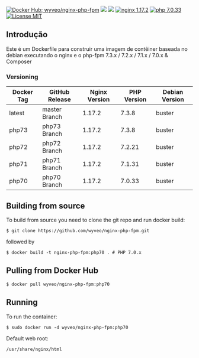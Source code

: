[![Docker Hub; wyveo/nginx-php-fpm](https://img.shields.io/badge/docker%20hub-wyveo%2Fnginx--php--fpm-blue.svg?&logo=docker&style=for-the-badge)](https://hub.docker.com/r/wyveo/nginx-php-fpm/) [![](https://img.shields.io/microbadger/image-size/wyveo/nginx-php-fpm/php70.svg?&style=for-the-badge)](https://microbadger.com/images/wyveo/nginx-php-fpm) [![](https://img.shields.io/microbadger/layers/wyveo/nginx-php-fpm/php70.svg?&style=for-the-badge)](https://microbadger.com/images/wyveo/nginx-php-fpm) [![nginx 1.17.2](https://img.shields.io/badge/nginx-1.17.2-brightgreen.svg?&logo=nginx&logoColor=white&style=for-the-badge)](https://nginx.org/en/CHANGES) [![php 7.0.33](https://img.shields.io/badge/php--fpm-7.0.33-blue.svg?&logo=php&logoColor=white&style=for-the-badge)](https://secure.php.net/releases/7_0_33.php) [![License MIT](https://img.shields.io/badge/license-MIT-blue.svg?&style=for-the-badge)](https://github.com/wyveo/nginx-php-fpm/blob/master/LICENSE)
## Introdução
Este é um Dockerfile para construir uma imagem de contêiner baseada no debian executando o nginx e o php-fpm 7.3.x / 7.2.x / 7.1.x / 7.0.x & Composer

### Versioning
| Docker Tag | GitHub Release | Nginx Version | PHP Version | Debian Version |
|-----|-------|-----|--------|--------|
| latest | master Branch |1.17.2 | 7.3.8 | buster |
| php73 | php73 Branch |1.17.2 | 7.3.8 | buster |
| php72 | php72 Branch |1.17.2 | 7.2.21 | buster |
| php71 | php71 Branch |1.17.2 | 7.1.31 | buster |
| php70 | php70 Branch |1.17.2 | 7.0.33 | buster |
## Building from source
To build from source you need to clone the git repo and run docker build:
```
$ git clone https://github.com/wyveo/nginx-php-fpm.git
```

followed by
```
$ docker build -t nginx-php-fpm:php70 . # PHP 7.0.x
```


## Pulling from Docker Hub
```
$ docker pull wyveo/nginx-php-fpm:php70
```

## Running
To run the container:
```
$ sudo docker run -d wyveo/nginx-php-fpm:php70
```

Default web root:
```
/usr/share/nginx/html
```

